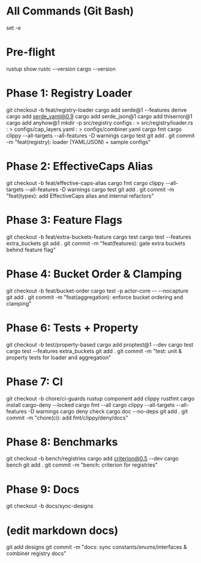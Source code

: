 # All Commands (Git Bash)
set -e

# Pre-flight
rustup show
rustc --version
cargo --version

# Phase 1: Registry Loader
git checkout -b feat/registry-loader
cargo add serde@1 --features derive
cargo add serde_yaml@0.9
cargo add serde_json@1
cargo add thiserror@1
cargo add anyhow@1
mkdir -p src/registry configs
: > src/registry/loader.rs
: > configs/cap_layers.yaml
: > configs/combiner.yaml
cargo fmt
cargo clippy --all-targets --all-features -D warnings
cargo test
git add .
git commit -m "feat(registry): loader (YAML/JSON) + sample configs"

# Phase 2: EffectiveCaps Alias
git checkout -b feat/effective-caps-alias
cargo fmt
cargo clippy --all-targets --all-features -D warnings
cargo test
git add .
git commit -m "feat(types): add EffectiveCaps alias and internal refactors"

# Phase 3: Feature Flags
git checkout -b feat/extra-buckets-feature
cargo test
cargo test --features extra_buckets
git add .
git commit -m "feat(features): gate extra buckets behind feature flag"

# Phase 4: Bucket Order & Clamping
git checkout -b feat/bucket-order
cargo test -p actor-core -- --nocapture
git add .
git commit -m "feat(aggregation): enforce bucket ordering and clamping"

# Phase 6: Tests + Property
git checkout -b test/property-based
cargo add proptest@1 --dev
cargo test
cargo test --features extra_buckets
git add .
git commit -m "test: unit & property tests for loader and aggregation"

# Phase 7: CI
git checkout -b chore/ci-guards
rustup component add clippy rustfmt
cargo install cargo-deny --locked
cargo fmt --all
cargo clippy --all-targets --all-features -D warnings
cargo deny check
cargo doc --no-deps
git add .
git commit -m "chore(ci): add fmt/clippy/deny/docs"

# Phase 8: Benchmarks
git checkout -b bench/registries
cargo add criterion@0.5 --dev
cargo bench
git add .
git commit -m "bench: criterion for registries"

# Phase 9: Docs
git checkout -b docs/sync-designs
# (edit markdown docs)
git add designs
git commit -m "docs: sync constants/enums/interfaces & combiner registry docs"
